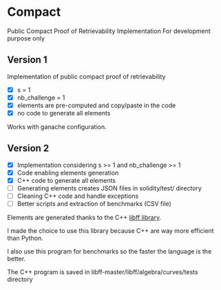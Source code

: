 # Compact
Public Compact Proof of Retrievability Implementation
For development purpose only

## Version 1

Implementation of public compact proof of retrievability

- [x] s = 1
- [x] nb_challenge = 1
- [x] elements are pre-computed and copy/paste in the code
- [x] no code to generate all elements

Works with ganache configuration.

## Version 2

- [x] Implementation considering s >= 1 and nb_challenge >= 1
- [x] Code enabling elements generation
- [x] C++ code to generate all elements
- [ ] Generating elements creates JSON files in solidity/test/ directory
- [ ] Cleaning C++ code and handle exceptions
- [ ] Better scripts and extraction of benchmarks (CSV file)

Elements are generated thanks to the C++ [libff library](https://github.com/scipr-lab/libff).

I made the choice to use this library because C++ are way more efficient than Python.

I also use this program for benchmarks so the faster the language is the better.

The C++ program is saved in libff-master/libff/algebra/curves/tests directory
